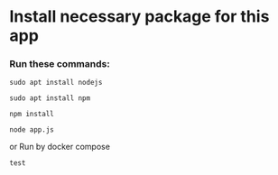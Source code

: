 # Install necessary package for this app
### Run these commands:
```
sudo apt install nodejs
```
```
sudo apt install npm
```
```
npm install
```
```
node app.js
```
or Run by docker compose
```
test
```

